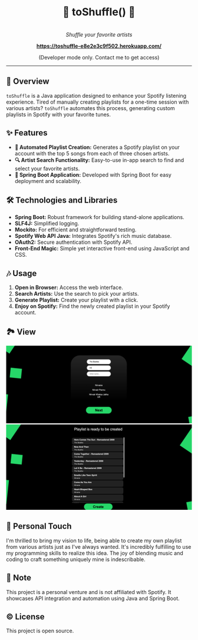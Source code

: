 <h1 align="center">🔀 toShuffle() 🔀</h1>
<p align="center">
  <br>
  <i>Shuffle your favorite artists</i>
  <br>
</p>

<p align="center">
  <a href="https://toshuffle-e8e2e3c9f502.herokuapp.com/" target="_blank" rel="noreferrer noopener"><strong>https://toshuffle-e8e2e3c9f502.herokuapp.com/</strong></a>
  <br>
</p>

 
<p align="center">
  <a <strong>(Developer mode only. Contact me to get access)</strong></a>
  <br>
</p>

___

## 🌟 Overview
`toShuffle` is a Java application designed to enhance your Spotify listening experience. Tired of manually creating playlists for a one-time session with various artists? `toShuffle` automates this process, generating custom playlists in Spotify with your favorite tunes.

## ✨ Features
- **🔀 Automated Playlist Creation:** Generates a Spotify playlist on your account with the top 5 songs from each of three chosen artists.
- **🔍 Artist Search Functionality:** Easy-to-use in-app search to find and select your favorite artists.
- **🚀 Spring Boot Application:** Developed with Spring Boot for easy deployment and scalability.

## 🛠 Technologies and Libraries
- **Spring Boot:** Robust framework for building stand-alone applications.
- **SLF4J:** Simplified logging.
- **Mockito:** For efficient and straightforward testing.
- **Spotify Web API Java:** Integrates Spotify's rich music database.
- **OAuth2:** Secure authentication with Spotify API.
- **Front-End Magic:** Simple yet interactive front-end using JavaScript and CSS.

## 🎶 Usage
1. **Open in Browser:** Access the web interface.
2. **Search Artists:** Use the search to pick your artists.
3. **Generate Playlist:** Create your playlist with a click.
4. **Enjoy on Spotify:** Find the newly created playlist in your Spotify account.

## 🏞️ View
![img_4.png|200](img_4.png)
![img_5.png|200](img_5.png)

## 🙌 Personal Touch
I'm thrilled to bring my vision to life, being able to create my own playlist from various artists just as I've always wanted. It's incredibly fulfilling to use my programming skills to realize this idea. The joy of blending music and coding to craft something uniquely mine is indescribable.

## 📝 Note
This project is a personal venture and is not affiliated with Spotify. It showcases API integration and automation using Java and Spring Boot.

## ©️ License
This project is open source.
